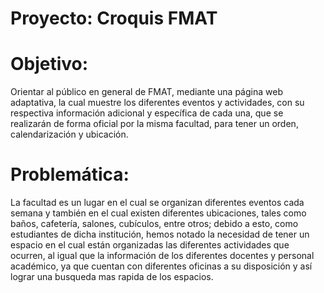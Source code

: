 # Proyecto: Croquis FMAT

# Objetivo: 
Orientar al público en general de FMAT, mediante una página web adaptativa, 
la cual muestre los diferentes eventos y actividades, con su respectiva información adicional y
específica de cada una, que se realizarán de forma oficial por la misma facultad, para tener un orden, 
calendarización y ubicación.

# Problemática: 
La facultad es un lugar en el cual se organizan diferentes eventos cada semana y también en el cual existen diferentes ubicaciones,
tales como baños, cafetería, salones, cubículos, entre otros; debido a esto, como estudiantes de dicha institución, 
hemos notado la necesidad de tener un espacio en el cual están organizadas las diferentes actividades que ocurren, al igual que 
la información de los diferentes docentes y personal académico, ya que cuentan con diferentes oficinas a su 
disposición y así lograr una busqueda mas rapida de los espacios.

